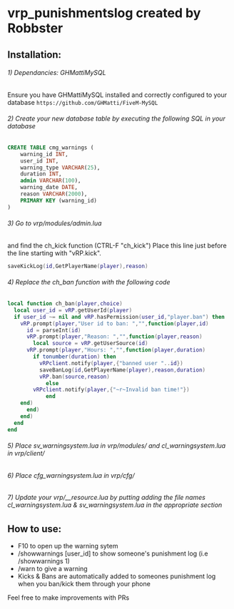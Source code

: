 # vrp_punishmentslog created by Robbster

## Installation:

###### 1) Dependancies: GHMattiMySQL

Ensure you have GHMattiMySQL installed and correctly configured to your database
```https://github.com/GHMatti/FiveM-MySQL```

###### 2) Create your new database table by executing the following SQL in your database

```SQL
CREATE TABLE cmg_warnings (
	warning_id INT,
	user_id INT,
	warning_type VARCHAR(25),
	duration INT,
	admin VARCHAR(100),
	warning_date DATE,
	reason VARCHAR(2000),
	PRIMARY KEY (warning_id)
)
```

###### 3) Go to vrp/modules/admin.lua 
and find the ch_kick function (CTRL-F "ch_kick")
Place this line just before the line starting with "vRP.kick".
```lua
saveKickLog(id,GetPlayerName(player),reason)
```


###### 4) Replace the ch_ban function with the following code

```lua
local function ch_ban(player,choice)
  local user_id = vRP.getUserId(player)
  if user_id ~= nil and vRP.hasPermission(user_id,"player.ban") then
    vRP.prompt(player,"User id to ban: ","",function(player,id)
      id = parseInt(id)
      vRP.prompt(player,"Reason: ","",function(player,reason)
        local source = vRP.getUserSource(id)
	  vRP.prompt(player,"Hours: ","",function(player,duration)
	    if tonumber(duration) then
	      vRPclient.notify(player,{"banned user "..id})
	      saveBanLog(id,GetPlayerName(player),reason,duration)
	      vRP.ban(source,reason)
    	    else
		vRPclient.notify(player,{"~r~Invalid ban time!"})
            end
	end)
      end)
    end)
  end
end
```

###### 5) Place sv_warningsystem.lua in vrp/modules/ and cl_warningsystem.lua in vrp/client/
###### 6) Place cfg_warningsystem.lua in vrp/cfg/

###### 7) Update your vrp/__resource.lua by putting adding the file names cl_warningsystem.lua & sv_warningsystem.lua in the appropriate section
## How to use:

* F10 to open up the warning sytem
* /showwarnings [user_id] to show someone's punishment log (i.e /showwarnings 1)
* /warn to give a warning
* Kicks & Bans are automatically added to someones punishment log when you ban/kick them through your phone

Feel free to make improvements with PRs


